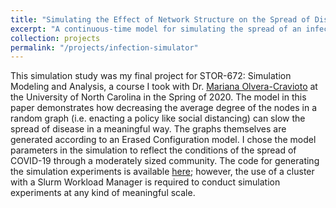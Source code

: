 ```yaml
---
title: "Simulating the Effect of Network Structure on the Spread of Disease"
excerpt: "A continuous-time model for simulating the spread of an infectious disease across a random graph.<br/><img src='/images/infection-sim.png' width='500' height='250'>"
collection: projects
permalink: "/projects/infection-simulator"
---
```


This simulation study was my final project for STOR-672: Simulation Modeling and Analysis, a
course I took with Dr. [Mariana Olvera-Cravioto](http://molvera.web.unc.edu/) at the University 
of North Carolina in the Spring of 2020. The model in this paper demonstrates how decreasing the 
average degree of the nodes in a random graph (i.e. enacting a policy like social distancing)
can slow the spread of disease in a meaningful way. The graphs themselves are generated according
to an Erased Configuration model. I chose the model parameters in the simulation to reflect the
conditions of the spread of COVID-19 through a moderately sized community. The code for generating
the simulation experiments is available [here](https://github.com/davis-berlind/infection-simulator);
however, the use of a cluster with a Slurm Workload Manager is required to conduct simulation
experiments at any kind of meaningful scale. 

<object data="/files/STOR-672-final-project.pdf" width="1000" height="900" type='application/pdf'/>
